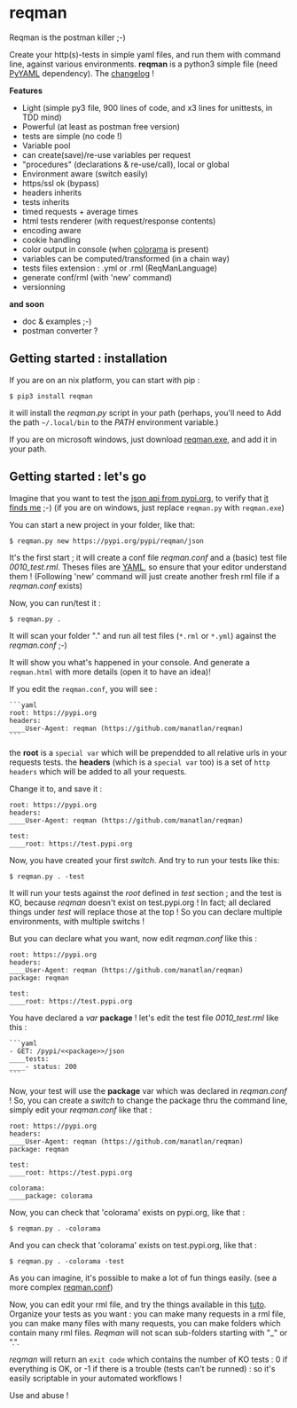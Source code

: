 # reqman
Reqman is the postman killer ;-)

Create your http(s)-tests in simple yaml files, and run them with command line, against various environments.
**reqman** is a python3 simple file (need [PyYAML](https://pypi.org/project/PyYAML/) dependency). The [changelog](https://github.com/manatlan/reqman/blob/master/changelog) !

**Features**
   * Light (simple py3 file, 900 lines of code, and x3 lines for unittests, in TDD mind)
   * Powerful (at least as postman free version)
   * tests are simple (no code !)
   * Variable pool
   * can create(save)/re-use variables per request
   * "procedures" (declarations & re-use/call), local or global
   * Environment aware (switch easily)
   * https/ssl ok (bypass)
   * headers inherits
   * tests inherits
   * timed requests + average times
   * html tests renderer (with request/response contents)
   * encoding aware
   * cookie handling
   * color output in console (when [colorama](https://pypi.org/project/colorama/) is present)
   * variables can be computed/transformed (in a chain way)
   * tests files extension : .yml or .rml (ReqManLanguage)
   * generate conf/rml (with 'new' command)
   * versionning

**and soon**
   * doc & examples ;-)
   * postman converter ?

## Getting started : installation

If you are on an nix platform, you can start with pip :

    $ pip3 install reqman

it will install the _reqman.py_ script in your path (perhaps, you'll need to Add the path `~/.local/bin` to the _PATH_ environment variable.)

If you are on microsoft windows, just download [reqman.exe](https://github.com/manatlan/reqman/tree/master/dist/reqman.exe), and add it in your path.

## Getting started : let's go

Imagine that you want to test the [json api from pypi.org](https://wiki.python.org/moin/PyPIJSON), to verify that [it finds me](https://pypi.org/pypi/reqman/json) ;-)
(if you are on windows, just replace `reqman.py` with `reqman.exe`)

You can start a new project in your folder, like that:

    $ reqman.py new https://pypi.org/pypi/reqman/json

It's the first start ; it will create a conf file _reqman.conf_ and a (basic) test file _0010_test.rml_. Theses files are [YAML](https://en.wikipedia.org/wiki/YAML), so ensure that your editor understand them !
(Following 'new' command will just create another fresh rml file if a _reqman.conf_ exists)

Now, you can run/test it :

    $ reqman.py .

It will scan your folder "." and run all test files (`*.rml` or `*.yml`) against the _reqman.conf_ ;-)

It will show you what's happened in your console. And generate a `reqman.html` with more details (open it to have an idea)!

If you edit the `reqman.conf`, you will see :

    ```yaml
    root: https://pypi.org
    headers:
    ____User-Agent: reqman (https://github.com/manatlan/reqman)
    ```

the **root** is a `special var` which will be prependded to all relative urls in your requests tests.
the **headers** (which is a `special var` too) is a set of `http headers` which will be added to all your requests.

Change it to, and save it :

    root: https://pypi.org
    headers:
    ____User-Agent: reqman (https://github.com/manatlan/reqman)

    test:
    ____root: https://test.pypi.org

Now, you have created your first _switch_. And try to run your tests like this:

    $ reqman.py . -test

It will run your tests against the _root_ defined in _test_ section ; and the test is KO, because _reqman_ doesn't exist on test.pypi.org !
In fact; all declared things under _test_ will replace those at the top ! So you can declare multiple environments, with multiple switchs ! 

But you can declare what you want, now edit _reqman.conf_ like this :

    root: https://pypi.org
    headers:
    ____User-Agent: reqman (https://github.com/manatlan/reqman)
    package: reqman

    test:
    ____root: https://test.pypi.org

You have declared a _var_ **package** ! let's edit the test file _0010_test.rml_ like this :

    ```yaml
    - GET: /pypi/<<package>>/json
    ____tests:
    ____- status: 200
    ```

Now, your test will use the **package** var which was declared in _reqman.conf_ ! So, you can create a _switch_ to change the package thru the command line, simply edit your _reqman.conf_ like that :

    root: https://pypi.org
    headers:
    ____User-Agent: reqman (https://github.com/manatlan/reqman)
    package: reqman

    test:
    ____root: https://test.pypi.org

    colorama:
    ____package: colorama

Now, you can check that 'colorama' exists on pypi.org, like that :

    $ reqman.py . -colorama

And you can check that 'colorama' exists on test.pypi.org, like that :

    $ reqman.py . -colorama -test

As you can imagine, it's possible to make a lot of fun things easily. (see a more complex [reqman.conf](https://github.com/manatlan/reqman/blob/master/examples/reqman.conf))


Now, you can edit your rml file, and try the things available in this [tuto](https://github.com/manatlan/reqman/blob/master/examples/tuto.yml).
Organize your tests as you want : you can make many requests in a rml file, you can make many files with many requests, you can make folders which contain many rml files. _Reqman_ will not scan sub-folders starting with "_" or ".".

_reqman_ will return an `exit code` which contains the number of KO tests : 0 if everything is OK, or -1 if there is a trouble (tests can't be runned) : so it's easily scriptable in your automated workflows !

Use and abuse !


